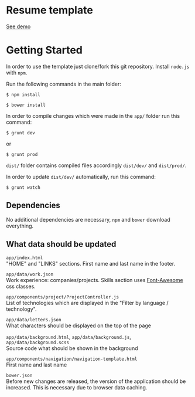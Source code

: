 # Resume template

[See demo](http://lukasz-si.github.io/resume/)

# Getting Started

In order to use the template just clone/fork this git repository. Install `node.js` with `npm`.

Run the following commands in the main folder:
```
$ npm install
```
```
$ bower install
```

In order to compile changes which were made in the `app/` folder run this command:
```
$ grunt dev
```
or
```
$ grunt prod
```

`dist/` folder contains compiled files accordingly `dist/dev/` and `dist/prod/`.

In order to update `dist/dev/` automatically, run this command:
```
$ grunt watch
```


## Dependencies

No additional dependencies are necessary, `npm` and `bower` download everything.


## What data should be updated

`app/index.html`<br>
"HOME" and "LINKS" sections. First name and last name in the footer.

`app/data/work.json`<br>
Work experience: companies/projects. Skills section uses [Font-Awesome](http://fortawesome.github.io/Font-Awesome/icons/) css classes.

`app/components/project/ProjectController.js`<br>
List of technologies which are displayed in the "Filter by language / technology".

`app/data/letters.json`<br>
What characters should be displayed on the top of the page

`app/data/background.html`, `app/data/background.js`, `app/data/background.scss`<br>
Source code what should be shown in the background

`app/components/navigation/navigation-template.html`<br>
First name and last name

`bower.json`<br>
Before new changes are released, the version of the application should be increased. This is necessary due to browser data caching.
